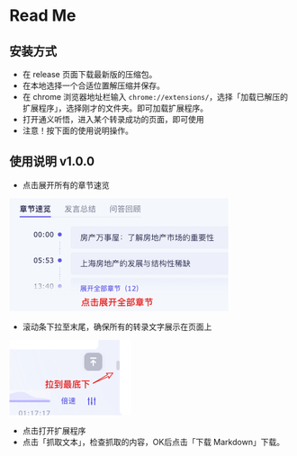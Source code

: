 # Read Me
## 安装方式
- 在 release 页面下载最新版的压缩包。
- 在本地选择一个合适位置解压缩并保存。
- 在 chrome 浏览器地址栏输入 `chrome://extensions/`，选择「加载已解压的扩展程序」，选择刚才的文件夹。即可加载扩展程序。
- 打开通义听悟，进入某个转录成功的页面，即可使用
- 注意！按下面的使用说明操作。



## 使用说明 v1.0.0
- 点击展开所有的章节速览

![展开所有的章节速览](image1.png)

- 滚动条下拉至末尾，确保所有的转录文字展示在页面上

![滚动条下拉至末尾](image.png)

- 点击打开扩展程序
- 点击「抓取文本」，检查抓取的内容，OK后点击「下载 Markdown」下载。